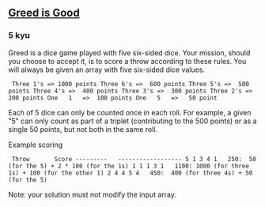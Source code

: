 <h2><a href=https://www.codewars.com/kata/5270d0d18625160ada0000e4/train/javascript target="_blank">Greed is Good</a></h2><h3>5 kyu</h3><p>Greed is a dice game played with five six-sided dice. Your mission, should you choose to accept it, is to score a throw according to these rules. You will always be given an array with five six-sided dice values.</p><pre><code> Three 1's =&gt; 1000 points Three 6's =&gt;  600 points Three 5's =&gt;  500 points Three 4's =&gt;  400 points Three 3's =&gt;  300 points Three 2's =&gt;  200 points One   1   =&gt;  100 points One   5   =&gt;   50 point</code></pre><p>Each of 5 dice can only be counted once in each roll. For example, a given "5" can only count as part of a triplet (contributing to the 500 points) or as a single 50 points, but not both in the same roll.</p><p>Example scoring</p><pre><code> Throw       Score ---------   ------------------ 5 1 3 4 1   250:  50 (for the 5) + 2 * 100 (for the 1s) 1 1 1 3 1   1100: 1000 (for three 1s) + 100 (for the other 1) 2 4 4 5 4   450:  400 (for three 4s) + 50 (for the 5)</code></pre><p>Note: your solution must not modify the input array.</p>